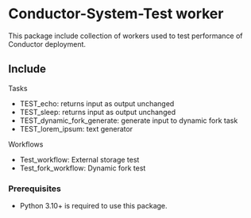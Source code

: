 # Conductor-System-Test worker

This package include collection of workers used to test performance of Conductor deployment.

## Include

Tasks
- TEST_echo: returns input as output unchanged
- TEST_sleep: returns input as output unchanged
- TEST_dynamic_fork_generate: generate input to dynamic fork task
- TEST_lorem_ipsum: text generator

Workflows
- Test_workflow: External storage test
- Test_fork_workflow: Dynamic fork test


### Prerequisites

- Python 3.10+ is required to use this package.
